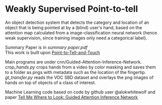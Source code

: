 # Weakly Supervised Point-to-tell
An object detection system that detects the category and location of an object that is being pointed at by a (blind) user's hand, based on the attention map calculated from a image-classification neural network (hence weak supervision, since training images only need a categorical label).

Summary Paper is in *summary paper.pdf*  
This work is built upon [Point-to-Tell-and-Touch](https://ieeexplore.ieee.org/document/8967647)

Main programs are under cnn/Guided-Attention-Inference-Network.
*crop_hands.py* crops hands from a video by color masking and saves them to a folder
as pngs with metadata such as the location of the fingertip.
*gt_transfer.py* reads the VOC SBD dataset and overlays the png images of hands on top of objects of a class of interest. 

Machine Learning code based on code by github user @alokwhitewolf and paper [Tell Me Where to Look: Guided Attention Inference Network](https://arxiv.org/abs/1802.10171)

